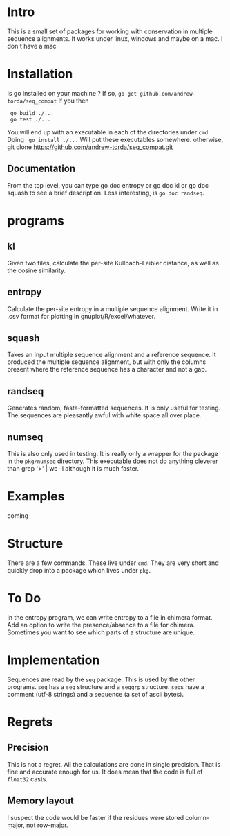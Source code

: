# Intro
This is a small set of packages for working with conservation in multiple sequence alignments.
It works under linux, windows and maybe on a mac. I don't have a mac

# Installation

Is go installed on your machine ? If so,
`go get github.com/andrew-torda/seq_compat`
If you then 
```
 go build ./...
 go test ./...
```
You will end up with an executable in each of the directories under `cmd`.
Doing
` go install ./...`
Will put these executables somewhere.
otherwise,
 git clone https://github.com/andrew-torda/seq_compat.git

## Documentation
From the top level, you can type
 go doc entropy
or
 go doc kl
or
 go doc squash
to see a brief description. Less interesting, is `go doc randseq`.

# programs
## kl
Given two files, calculate the per-site Kullbach-Leibler distance, as well as the cosine similarity.

## entropy
Calculate the per-site entropy in a multiple sequence alignment. Write it in .csv format for plotting in gnuplot/R/excel/whatever.

## squash
Takes an input multiple sequence alignment and a reference sequence. It produced the multiple sequence alignment, but with only the columns present where the reference sequence has a character and not a gap.

## randseq
Generates random, fasta-formatted sequences. It is only useful for testing. The sequences are pleasantly awful with white space all over place.

## numseq
This is also only used in testing. It is really only a wrapper for the package in the `pkg/numseq` directory. This executable does not do anything cleverer than 
 grep '>' | wc -l
although it is much faster.

# Examples

coming

# Structure
There are a few commands. These live under `cmd`. They are very short and quickly drop into a package which lives under `pkg`.

# To Do

In the entropy program, we can write entropy to a file in chimera format. Add an option to write the presence/absence to a file for chimera. Sometimes you want to see which parts of a structure are unique.

# Implementation
Sequences are read by the `seq` package. This is used by the other programs. `seq` has a `seq` structure and a `seqgrp` structure. `seq`s have a comment (utf-8 strings) and a sequence (a set of ascii bytes).



# Regrets

## Precision
This is not a regret. All the calculations are done in single precision. That is fine and accurate enough for us. It does mean that the code is full of `float32` casts.

## Memory layout
I suspect the code would be faster if the residues were stored column-major, not row-major.
